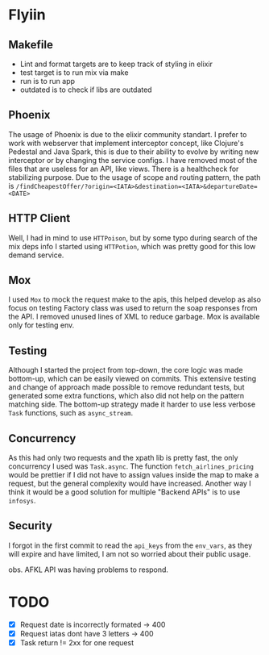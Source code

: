 # Flyiin

## Makefile
- Lint and format targets are to keep track of styling in elixir
- test target is to run mix via make
- run is to run app
- outdated is to check if libs are outdated

## Phoenix
The usage of Phoenix is due to the elixir community standart. I prefer to work with webserver that implement interceptor concept, like Clojure's Pedestal and Java Spark, this is due to their  ability to evolve by writing new interceptor or by changing the service configs. I have removed most of the files that are useless for an API, like views. There is a healthcheck for stabilizing purpose. Due to the usage of scope and routing pattern, the path is `/findCheapestOffer/?origin=<IATA>&destination=<IATA>&departureDate=<DATE>`

## HTTP Client
Well, I had in mind to use `HTTPoison`, but by some typo during search of the mix deps info I started using `HTTPotion`, which was pretty good for this low demand service.

## Mox
I used `Mox` to mock the request make to the apis, this helped develop as also focus on testing
Factory class was used to return the soap responses from the API. I removed unused lines of XML to reduce garbage.
Mox is available only for testing env.

## Testing
Although I started the project from top-down, the core logic was made bottom-up, which can be easily viewed on commits. This extensive testing and change of approach made possible to remove redundant tests, but generated some extra functions, which also did not help on the pattern matching side. The bottom-up strategy made it harder to use less verbose `Task` functions, such as `async_stream`.

## Concurrency
As this had only two requests and the xpath lib is pretty fast, the only concurrency I used was `Task.async`. The function `fetch_airlines_pricing` would be prettier if I did not have to assign values inside the map to make a request, but the general complexity would have increased. Another way I think it would be a good solution for multiple "Backend APIs" is to use `infosys`.

## Security
I forgot in the first commit to read the `api_keys` from the `env_vars`, as they will expire and have limited, I am not so worried about their public usage.

obs. AFKL API was having problems to respond.

# TODO
- [x] Request date is incorrectly formated -> 400
- [x] Request iatas dont have 3 letters -> 400
- [x] Task return != 2xx for one request
